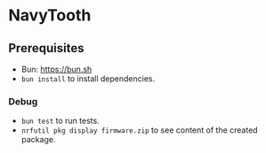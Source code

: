 # NavyTooth

## Prerequisites

- Bun: https://bun.sh
- `bun install` to install dependencies.

### Debug

- `bun test` to run tests.
- `nrfutil pkg display firmware.zip` to see content of the created package.
